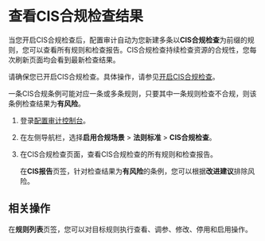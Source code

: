 # 查看CIS合规检查结果

当您开启CIS合规检查后，配置审计自动为您新建多条以**CIS合规检查**为前缀的规则，您可以查看所有规则和检查报告。CIS合规检查持续检查资源的合规性，您每次刷新页面均会看到最新检查结果。

请确保您已开启CIS合规检查。具体操作，请参见[开启CIS合规检查](/cn.zh-CN/资源合规场景/CIS合规检查/开启CIS合规检查.md)。

一条CIS合规条例可能对应一条或多条规则，只要其中一条规则检查不合规，则该条例检查结果为**有风险**。

1.  登录[配置审计控制台](https://config.console.aliyun.com)。

2.  在左侧导航栏，选择**启用合规场景** \> **法则标准** \> **CIS合规检查**。

3.  在CIS合规检查页面，查看CIS合规检查的所有规则和检查报告。

    在**CIS报告**页签，针对检查结果为**有风险**的条例，您可以根据**改进建议**排除风险。


## 相关操作

在**规则列表**页签，您可以对目标规则执行查看、调参、修改、停用和启用操作。

